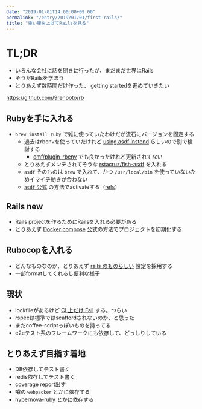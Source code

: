 ```yaml
---
date: "2019-01-01T14:00:00+09:00"
permalink: "/entry/2019/01/01/first-rails/"
title: "重い腰を上げてRailsを見る"
---
```


# TL;DR

- いろんな会社に話を聞きに行ったが、まだまだ世界はRails
- そうだRailsを学ぼう
- とりあえず数時間だけ作った、 getting startedを進めていきたい

<https://github.com/9renpoto/rb>

## Rubyを手に入れる

- `brew install ruby` で雑に使っていたわけだが流石にバージョンを固定する
  - 過去はrbenvを使っていたけれど [using asdf instend](https://github.com/daenney/rbenv) らしいので別で検討する
    - [omf/plugin-rbenv](https://github.com/oh-my-fish/plugin-rbenv) でも良かったけれど更新されてない
  - とりあえずメンテされてそうな [rstacruz/fish-asdf](https://github.com/rstacruz/fish-asdf) を入れる
  - `asdf` そのものは `brew` で入れて、かつ `/usr/local/bin` を使っていないためイマイチ動きが合わない
  - [`asdf` 公式](https://github.com/asdf-vm/asdf#setup) の方法でactivateする（[refs](https://github.com/9renpoto/dotfiles/commit/ac00ecbeda4c16a3e741ab14158aad682241c1ce#diff-66758e6f92b7dd7008c34229fe0c9fe1R14)）

## Rails new

- Rails projectを作るためにRailsを入れる必要がある
- とりあえず [Docker compose](https://docs.docker.com/compose/rails/) 公式の方法でプロジェクトを初期化する

## Rubocopを入れる

- どんなものなのか、とりあえず [rails のものらしい](https://github.com/toshimaru/rubocop-rails_config) 設定を採用する
- 一部formatしてくれるし便利な様子

## 現状

- lockfileがあるけど [CI 上だけ Fail](https://travis-ci.com/9renpoto/rb/builds/96012247) する。つらい
- rspecは標準ではscaffordされないのか、と思った
- まだcoffee-scriptっぽいものを持ってる
- e2eテスト系のフレームワークにも依存して、どっしりしている

## とりあえず目指す着地

- DB依存してテスト書く
- redis依存してテスト書く
- coverage report出す
- 噂の `webpacker` とかに依存する
- [hypernova-ruby](https://github.com/airbnb/hypernova-ruby) とかに依存する
